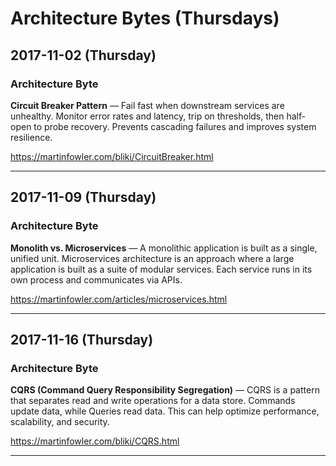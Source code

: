 # Architecture Bytes (Thursdays)

## 2017-11-02 (Thursday)

### Architecture Byte
**Circuit Breaker Pattern** — Fail fast when downstream services are unhealthy. Monitor error rates and latency, trip on thresholds, then half-open to probe recovery. Prevents cascading failures and improves system resilience.

https://martinfowler.com/bliki/CircuitBreaker.html

---

## 2017-11-09 (Thursday)

### Architecture Byte
**Monolith vs. Microservices** — A monolithic application is built as a single, unified unit. Microservices architecture is an approach where a large application is built as a suite of modular services. Each service runs in its own process and communicates via APIs.

https://martinfowler.com/articles/microservices.html

---

## 2017-11-16 (Thursday)

### Architecture Byte
**CQRS (Command Query Responsibility Segregation)** — CQRS is a pattern that separates read and write operations for a data store. Commands update data, while Queries read data. This can help optimize performance, scalability, and security.

https://martinfowler.com/bliki/CQRS.html

---


